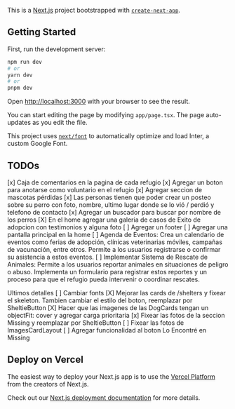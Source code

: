 This is a [Next.js](https://nextjs.org/) project bootstrapped with [`create-next-app`](https://github.com/vercel/next.js/tree/canary/packages/create-next-app).

## Getting Started

First, run the development server:

```bash
npm run dev
# or
yarn dev
# or
pnpm dev
```

Open [http://localhost:3000](http://localhost:3000) with your browser to see the result.

You can start editing the page by modifying `app/page.tsx`. The page auto-updates as you edit the file.

This project uses [`next/font`](https://nextjs.org/docs/basic-features/font-optimization) to automatically optimize and load Inter, a custom Google Font.

## TODOs

[x] Caja de comentarios en la pagina de cada refugio
[x] Agregar un boton para anotarse como voluntario en el refugio
[x] Agregar seccion de mascotas pérdidas
[x] Las personas tienen que poder crear un posteo sobre su perro con foto, nombre, ultimo lugar donde se lo vió / perdió y telefono de contacto
[x] Agregar un buscador para buscar por nombre de los perros
[X] En el home agregar una galeria de casos de Exito de adopcion con testimonios y alguna foto
[ ] Agregar un footer
[ ] Agregar una pantalla principal en la home
[ ] Agenda de Eventos: Crea un calendario de eventos como ferias de adopción, clínicas veterinarias móviles, campañas de vacunación, entre otros. Permite a los usuarios registrarse o confirmar su asistencia a estos eventos.
[ ] Implementar Sistema de Rescate de Animales: Permite a los usuarios reportar animales en situaciones de peligro o abuso. Implementa un formulario para registrar estos reportes y un proceso para que el refugio pueda intervenir o coordinar rescates.

Ultimos detalles
[ ] Cambiar fonts
[X] Mejorar las cards de /shelters y fixear el skeleton. Tambien cambiar el estilo del boton, reemplazar por SheltieButton
[X] Hacer que las imagenes de las DogCards tengan un objectFit: cover y agregar carga prioritaria
[x] Fixear las fotos de la seccion Missing y reemplazar por SheltieButton
[ ] Fixear las fotos de ImagesCardLayout
[ ] Agregar funcionalidad al boton Lo Encontré en Missing

## Deploy on Vercel

The easiest way to deploy your Next.js app is to use the [Vercel Platform](https://vercel.com/new?utm_medium=default-template&filter=next.js&utm_source=create-next-app&utm_campaign=create-next-app-readme) from the creators of Next.js.

Check out our [Next.js deployment documentation](https://nextjs.org/docs/deployment) for more details.
